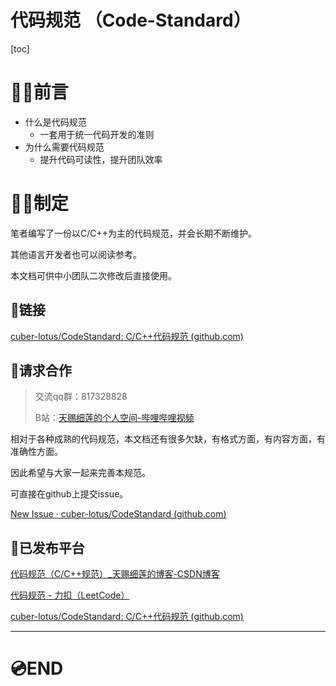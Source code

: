 # 代码规范 （Code-Standard）

[toc]

# 👨‍💻前言

- 什么是代码规范
  - 一套用于统一代码开发的准则
- 为什么需要代码规范
  - 提升代码可读性，提升团队效率

# 👨‍💻制定

笔者编写了一份以C/C++为主的代码规范，并会长期不断维护。

其他语言开发者也可以阅读参考。

本文档可供中小团队二次修改后直接使用。

## 📌链接

[cuber-lotus/CodeStandard: C/C++代码规范 (github.com)](https://github.com/cuber-lotus/CodeStandard)

## 📌请求合作

> 交流qq群：817328828
>
> B站：[天赐细莲的个人空间-哔哩哔哩视频](https://space.bilibili.com/8172252)

相对于各种成熟的代码规范，本文档还有很多欠缺，有格式方面，有内容方面，有准确性方面。

因此希望与大家一起来完善本规范。

可直接在github上提交issue。

[New Issue · cuber-lotus/CodeStandard (github.com)](https://github.com/cuber-lotus/CodeStandard/issues/new)

## 📌已发布平台

[代码规范（C/C++规范）_天赐细莲的博客-CSDN博客](https://blog.csdn.net/CUBE_lotus/article/details/129387961)

[代码规范 - 力扣（LeetCode）](https://leetcode.cn/circle/discuss/vxck8k/)

[cuber-lotus/CodeStandard: C/C++代码规范 (github.com)](https://github.com/cuber-lotus/CodeStandard)

---

# 💿END

